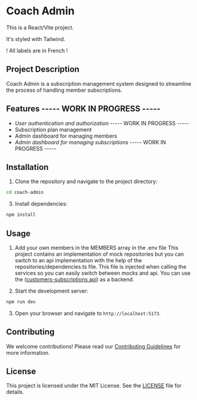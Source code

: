 # Coach Admin

This is a React/Vite project.

It's styled with Tailwind.

! All labels are in French !

## Project Description

Coach Admin is a subscription management system designed to streamline the process of handling member subscriptions.

## Features ----- WORK IN PROGRESS -----

- <i>User authentication and authorization</i> ----- WORK IN PROGRESS -----
- Subscription plan management
- Admin dashboard for managing members
- <i>Admin dashboard for managing subscriptions</i> ----- WORK IN PROGRESS -----

## Installation

1. Clone the repository and navigate to the project directory:

```bash
cd coach-admin
```

3. Install dependencies:

```bash
npm install
```

## Usage

1. Add your own members in the MEMBERS array in the .env file
   This project contains an implementation of mock repositories but you can switch to an api implementation with the help of the repositories/dependencies.ts file. This file is injected when calling the services so you can easily switch between mocks and api.
   You can use the ([customers-subscriptions api](https://github.com/AudreyFI/customers-subscriptions)) as a backend.

2. Start the development server:

```bash
npm run dev
```

3. Open your browser and navigate to `http://localhost:5173`.

## Contributing

We welcome contributions! Please read our [Contributing Guidelines](CONTRIBUTING.md) for more information.

## License

This project is licensed under the MIT License. See the [LICENSE](LICENSE) file for details.
